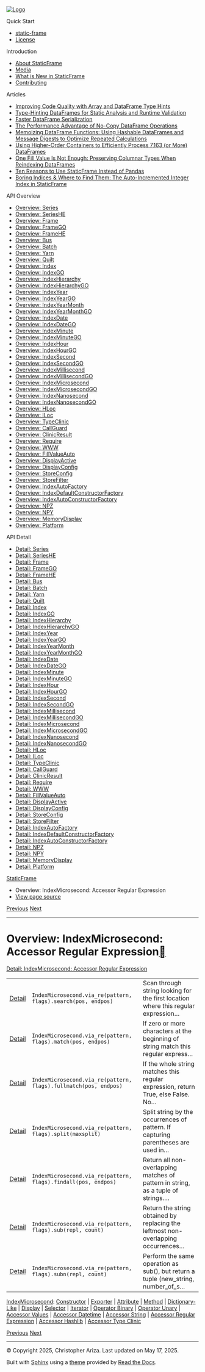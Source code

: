 [![Logo](../_static/sf-logo-web_icon-small.png)](../index.md)

Quick Start

* [static-frame](../readme.md)
* [License](../license.md)

Introduction

* [About StaticFrame](../intro.md)
* [Media](../intro.md#media)
* [What is New in StaticFrame](../new.md)
* [Contributing](../contributing.md)

Articles

* [Improving Code Quality with Array and DataFrame Type Hints](../articles/guard.md)
* [Type-Hinting DataFrames for Static Analysis and Runtime Validation](../articles/ftyping.md)
* [Faster DataFrame Serialization](../articles/serialize.md)
* [The Performance Advantage of No-Copy DataFrame Operations](../articles/no_copy.md)
* [Memoizing DataFrame Functions: Using Hashable DataFrames and Message Digests to Optimize Repeated Calculations](../articles/hash.md)
* [Using Higher-Order Containers to Efficiently Process 7,163 (or More) DataFrames](../articles/uhoc.md)
* [One Fill Value Is Not Enough: Preserving Columnar Types When Reindexing DataFrames](../articles/fill_value.md)
* [Ten Reasons to Use StaticFrame Instead of Pandas](../articles/upgrade.md)
* [Boring Indices & Where to Find Them: The Auto-Incremented Integer Index in StaticFrame](../articles/aiii.md)

API Overview

* [Overview: Series](series.md)
* [Overview: SeriesHE](series_he.md)
* [Overview: Frame](frame.md)
* [Overview: FrameGO](frame_go.md)
* [Overview: FrameHE](frame_he.md)
* [Overview: Bus](bus.md)
* [Overview: Batch](batch.md)
* [Overview: Yarn](yarn.md)
* [Overview: Quilt](quilt.md)
* [Overview: Index](index.md)
* [Overview: IndexGO](index_go.md)
* [Overview: IndexHierarchy](index_hierarchy.md)
* [Overview: IndexHierarchyGO](index_hierarchy_go.md)
* [Overview: IndexYear](index_year.md)
* [Overview: IndexYearGO](index_year_go.md)
* [Overview: IndexYearMonth](index_year_month.md)
* [Overview: IndexYearMonthGO](index_year_month_go.md)
* [Overview: IndexDate](index_date.md)
* [Overview: IndexDateGO](index_date_go.md)
* [Overview: IndexMinute](index_minute.md)
* [Overview: IndexMinuteGO](index_minute_go.md)
* [Overview: IndexHour](index_hour.md)
* [Overview: IndexHourGO](index_hour_go.md)
* [Overview: IndexSecond](index_second.md)
* [Overview: IndexSecondGO](index_second_go.md)
* [Overview: IndexMillisecond](index_millisecond.md)
* [Overview: IndexMillisecondGO](index_millisecond_go.md)
* [Overview: IndexMicrosecond](index_microsecond.md)
* [Overview: IndexMicrosecondGO](index_microsecond_go.md)
* [Overview: IndexNanosecond](index_nanosecond.md)
* [Overview: IndexNanosecondGO](index_nanosecond_go.md)
* [Overview: HLoc](hloc.md)
* [Overview: ILoc](iloc.md)
* [Overview: TypeClinic](type_clinic.md)
* [Overview: CallGuard](call_guard.md)
* [Overview: ClinicResult](clinic_result.md)
* [Overview: Require](require.md)
* [Overview: WWW](www.md)
* [Overview: FillValueAuto](fill_value_auto.md)
* [Overview: DisplayActive](display_active.md)
* [Overview: DisplayConfig](display_config.md)
* [Overview: StoreConfig](store_config.md)
* [Overview: StoreFilter](store_filter.md)
* [Overview: IndexAutoFactory](index_auto_factory.md)
* [Overview: IndexDefaultConstructorFactory](index_default_constructor_factory.md)
* [Overview: IndexAutoConstructorFactory](index_auto_constructor_factory.md)
* [Overview: NPZ](npz.md)
* [Overview: NPY](npy.md)
* [Overview: MemoryDisplay](memory_display.md)
* [Overview: Platform](platform.md)

API Detail

* [Detail: Series](../api_detail/series.md)
* [Detail: SeriesHE](../api_detail/series_he.md)
* [Detail: Frame](../api_detail/frame.md)
* [Detail: FrameGO](../api_detail/frame_go.md)
* [Detail: FrameHE](../api_detail/frame_he.md)
* [Detail: Bus](../api_detail/bus.md)
* [Detail: Batch](../api_detail/batch.md)
* [Detail: Yarn](../api_detail/yarn.md)
* [Detail: Quilt](../api_detail/quilt.md)
* [Detail: Index](../api_detail/index.md)
* [Detail: IndexGO](../api_detail/index_go.md)
* [Detail: IndexHierarchy](../api_detail/index_hierarchy.md)
* [Detail: IndexHierarchyGO](../api_detail/index_hierarchy_go.md)
* [Detail: IndexYear](../api_detail/index_year.md)
* [Detail: IndexYearGO](../api_detail/index_year_go.md)
* [Detail: IndexYearMonth](../api_detail/index_year_month.md)
* [Detail: IndexYearMonthGO](../api_detail/index_year_month_go.md)
* [Detail: IndexDate](../api_detail/index_date.md)
* [Detail: IndexDateGO](../api_detail/index_date_go.md)
* [Detail: IndexMinute](../api_detail/index_minute.md)
* [Detail: IndexMinuteGO](../api_detail/index_minute_go.md)
* [Detail: IndexHour](../api_detail/index_hour.md)
* [Detail: IndexHourGO](../api_detail/index_hour_go.md)
* [Detail: IndexSecond](../api_detail/index_second.md)
* [Detail: IndexSecondGO](../api_detail/index_second_go.md)
* [Detail: IndexMillisecond](../api_detail/index_millisecond.md)
* [Detail: IndexMillisecondGO](../api_detail/index_millisecond_go.md)
* [Detail: IndexMicrosecond](../api_detail/index_microsecond.md)
* [Detail: IndexMicrosecondGO](../api_detail/index_microsecond_go.md)
* [Detail: IndexNanosecond](../api_detail/index_nanosecond.md)
* [Detail: IndexNanosecondGO](../api_detail/index_nanosecond_go.md)
* [Detail: HLoc](../api_detail/hloc.md)
* [Detail: ILoc](../api_detail/iloc.md)
* [Detail: TypeClinic](../api_detail/type_clinic.md)
* [Detail: CallGuard](../api_detail/call_guard.md)
* [Detail: ClinicResult](../api_detail/clinic_result.md)
* [Detail: Require](../api_detail/require.md)
* [Detail: WWW](../api_detail/www.md)
* [Detail: FillValueAuto](../api_detail/fill_value_auto.md)
* [Detail: DisplayActive](../api_detail/display_active.md)
* [Detail: DisplayConfig](../api_detail/display_config.md)
* [Detail: StoreConfig](../api_detail/store_config.md)
* [Detail: StoreFilter](../api_detail/store_filter.md)
* [Detail: IndexAutoFactory](../api_detail/index_auto_factory.md)
* [Detail: IndexDefaultConstructorFactory](../api_detail/index_default_constructor_factory.md)
* [Detail: IndexAutoConstructorFactory](../api_detail/index_auto_constructor_factory.md)
* [Detail: NPZ](../api_detail/npz.md)
* [Detail: NPY](../api_detail/npy.md)
* [Detail: MemoryDisplay](../api_detail/memory_display.md)
* [Detail: Platform](../api_detail/platform.md)

[StaticFrame](../index.md)

* Overview: IndexMicrosecond: Accessor Regular Expression
* [View page source](../_sources/api_overview/index_microsecond-accessor_regular_expression.rst.txt)

[Previous](index_microsecond-accessor_string.md "Overview: IndexMicrosecond: Accessor String")
[Next](index_microsecond-accessor_hashlib.md "Overview: IndexMicrosecond: Accessor Hashlib")

---

# Overview: IndexMicrosecond: Accessor Regular Expression[](#overview-indexmicrosecond-accessor-regular-expression "Link to this heading")

[Detail: IndexMicrosecond: Accessor Regular Expression](../api_detail/index_microsecond-accessor_regular_expression.md#api-detail-indexmicrosecond-accessor-regular-expression)

|  |  |  |
| --- | --- | --- |
| [Detail](../api_detail/index_microsecond-accessor_regular_expression.md#api-sig-indexmicrosecond-via-re-search) | `IndexMicrosecond.via_re(pattern, flags).search(pos, endpos)` | Scan through string looking for the first location where this regular expression… |
| [Detail](../api_detail/index_microsecond-accessor_regular_expression.md#api-sig-indexmicrosecond-via-re-match) | `IndexMicrosecond.via_re(pattern, flags).match(pos, endpos)` | If zero or more characters at the beginning of string match this regular express… |
| [Detail](../api_detail/index_microsecond-accessor_regular_expression.md#api-sig-indexmicrosecond-via-re-fullmatch) | `IndexMicrosecond.via_re(pattern, flags).fullmatch(pos, endpos)` | If the whole string matches this regular expression, return True, else False. No… |
| [Detail](../api_detail/index_microsecond-accessor_regular_expression.md#api-sig-indexmicrosecond-via-re-split) | `IndexMicrosecond.via_re(pattern, flags).split(maxsplit)` | Split string by the occurrences of pattern. If capturing parentheses are used in… |
| [Detail](../api_detail/index_microsecond-accessor_regular_expression.md#api-sig-indexmicrosecond-via-re-findall) | `IndexMicrosecond.via_re(pattern, flags).findall(pos, endpos)` | Return all non-overlapping matches of pattern in string, as a tuple of strings…. |
| [Detail](../api_detail/index_microsecond-accessor_regular_expression.md#api-sig-indexmicrosecond-via-re-sub) | `IndexMicrosecond.via_re(pattern, flags).sub(repl, count)` | Return the string obtained by replacing the leftmost non-overlapping occurrences… |
| [Detail](../api_detail/index_microsecond-accessor_regular_expression.md#api-sig-indexmicrosecond-via-re-subn) | `IndexMicrosecond.via_re(pattern, flags).subn(repl, count)` | Perform the same operation as sub(), but return a tuple (new\_string, number\_of\_s… |

[IndexMicrosecond](index_microsecond.md#api-overview-indexmicrosecond): [Constructor](index_microsecond-constructor.md#api-overview-indexmicrosecond-constructor) | [Exporter](index_microsecond-exporter.md#api-overview-indexmicrosecond-exporter) | [Attribute](index_microsecond-attribute.md#api-overview-indexmicrosecond-attribute) | [Method](index_microsecond-method.md#api-overview-indexmicrosecond-method) | [Dictionary-Like](index_microsecond-dictionary_like.md#api-overview-indexmicrosecond-dictionary-like) | [Display](index_microsecond-display.md#api-overview-indexmicrosecond-display) | [Selector](index_microsecond-selector.md#api-overview-indexmicrosecond-selector) | [Iterator](index_microsecond-iterator.md#api-overview-indexmicrosecond-iterator) | [Operator Binary](index_microsecond-operator_binary.md#api-overview-indexmicrosecond-operator-binary) | [Operator Unary](index_microsecond-operator_unary.md#api-overview-indexmicrosecond-operator-unary) | [Accessor Values](index_microsecond-accessor_values.md#api-overview-indexmicrosecond-accessor-values) | [Accessor Datetime](index_microsecond-accessor_datetime.md#api-overview-indexmicrosecond-accessor-datetime) | [Accessor String](index_microsecond-accessor_string.md#api-overview-indexmicrosecond-accessor-string) | [Accessor Regular Expression](#api-overview-indexmicrosecond-accessor-regular-expression) | [Accessor Hashlib](index_microsecond-accessor_hashlib.md#api-overview-indexmicrosecond-accessor-hashlib) | [Accessor Type Clinic](index_microsecond-accessor_type_clinic.md#api-overview-indexmicrosecond-accessor-type-clinic)

[Previous](index_microsecond-accessor_string.md "Overview: IndexMicrosecond: Accessor String")
[Next](index_microsecond-accessor_hashlib.md "Overview: IndexMicrosecond: Accessor Hashlib")

---

© Copyright 2025, Christopher Ariza.
Last updated on May 17, 2025.

Built with [Sphinx](https://www.sphinx-doc.org/) using a
[theme](https://github.com/readthedocs/sphinx_rtd_theme)
provided by [Read the Docs](https://readthedocs.org).